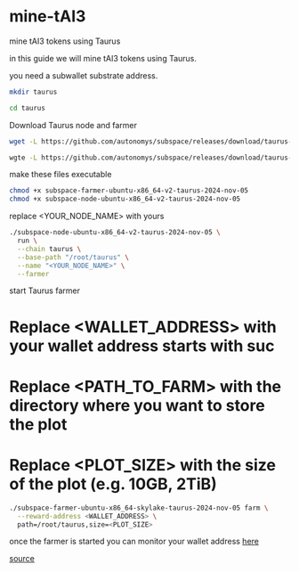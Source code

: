 # mine-tAI3
mine tAI3 tokens using Taurus

in this guide we will mine tAI3 tokens using Taurus.

you need a subwallet substrate address.

```bash
mkdir taurus
```

```bash
cd taurus
```

Download Taurus node and farmer 
```bash
wget -L https://github.com/autonomys/subspace/releases/download/taurus-2024-nov-05/subspace-node-ubuntu-x86_64-v2-taurus-2024-nov-05
```

```bash
wgte -L https://github.com/autonomys/subspace/releases/download/taurus-2024-nov-05/subspace-farmer-ubuntu-x86_64-v2-taurus-2024-nov-05
```

make these files executable
```bash
chmod +x subspace-farmer-ubuntu-x86_64-v2-taurus-2024-nov-05
chmod +x subspace-node-ubuntu-x86_64-v2-taurus-2024-nov-05
```

replace <YOUR_NODE_NAME> with yours

```bash
./subspace-node-ubuntu-x86_64-v2-taurus-2024-nov-05 \
  run \
  --chain taurus \
  --base-path "/root/taurus" \
  --name "<YOUR_NODE_NAME>" \
  --farmer
```

start Taurus farmer 

# Replace <WALLET_ADDRESS> with your wallet address starts with suc
# Replace <PATH_TO_FARM> with the directory where you want to store the plot
# Replace <PLOT_SIZE> with the size of the plot (e.g. 10GB, 2TiB)
```bash
./subspace-farmer-ubuntu-x86_64-skylake-taurus-2024-nov-05 farm \
  --reward-address <WALLET_ADDRESS> \
  path=/root/taurus,size=<PLOT_SIZE>
```

once the farmer is started you can monitor your wallet address [here](https://astral.autonomys.xyz/taurus/consensus/accounts/)

[source](https://docs.autonomys.xyz/farming/cli/taurus/)
